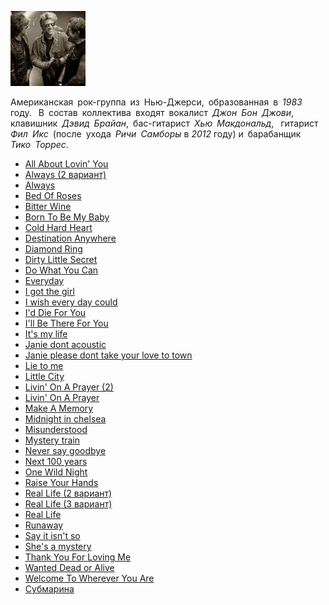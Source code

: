 ![](bon_jovi.jpg)

Американская рок-группа из Нью-Джерси, образованная в *1983* году. 
В состав коллектива входят вокалист *Джон Бон Джови*, 
клавишник *Дэвид Брайан*, бас-гитарист *Хью Макдональд*, 
гитарист *Фил Икс* (после ухода *Ричи Самборы* в *2012* году)
и барабанщик *Тико Торрес*.

* [All About Lovin' You](All%20About%20Lovin'%20You)
* [Always (2 вариант)](Always%20(2%20вариант))
* [Always](Always)
* [Bed Of Roses](Bed%20Of%20Roses)
* [Bitter Wine](Bitter%20Wine)
* [Born To Be My Baby](Born%20To%20Be%20My%20Baby)
* [Cold Hard Heart](Cold%20Hard%20Heart)
* [Destination Anywhere](Destination%20Anywhere)
* [Diamond Ring](Diamond%20Ring)
* [Dirty Little Secret](Dirty%20Little%20Secret)
* [Do What You Can](Do%20What%20You%20Can)
* [Everyday](Everyday)
* [I got the girl](I%20got%20the%20girl)
* [I wish every day could](I%20wish%20every%20day%20could)
* [I'd Die For You](I'd%20Die%20For%20You)
* [I'll Be There For You](I'll%20Be%20There%20For%20You)
* [It's my life](It's%20my%20life)
* [Janie dont acoustic](Janie%20dont%20acoustic)
* [Janie please dont take your love to town](Janie%20please%20dont%20take%20your%20love%20to%20town)
* [Lie to me](Lie%20to%20me)
* [Little City](Little%20City)
* [Livin' On A Prayer (2)](Livin'%20On%20A%20Prayer%20(2))
* [Livin' On A Prayer](Livin'%20On%20A%20Prayer)
* [Make A Memory](Make%20A%20Memory)
* [Midnight in chelsea](Midnight%20in%20chelsea)
* [Misunderstood](Misunderstood)
* [Mystery train](Mystery%20train)
* [Never say goodbye](Never%20say%20goodbye)
* [Next 100 years](Next%20100%20years)
* [One Wild Night](One%20Wild%20Night)
* [Raise Your Hands](Raise%20Your%20Hands)
* [Real Life (2 вариант)](Real%20Life%20(2%20вариант))
* [Real Life (3 вариант)](Real%20Life%20(3%20вариант))
* [Real Life](Real%20Life)
* [Runaway](Runaway)
* [Say it isn't so](Say%20it%20isn't%20so)
* [She's a mystery](She's%20a%20mystery)
* [Thank You For Loving Me](Thank%20You%20For%20Loving%20Me)
* [Wanted Dead or Alive](Wanted%20Dead%20or%20Alive)
* [Welcome To Wherever You Are](Welcome%20To%20Wherever%20You%20Are)
* [Субмарина](Субмарина)